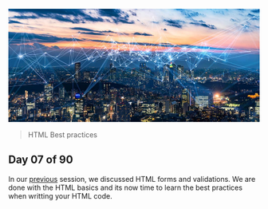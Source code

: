 ![internet](../avatar.jpg)
> HTML Best practices

## Day 07 of 90
In our [previous](../day06/) session, we discussed HTML forms and validations. We are done with the HTML basics and its now time to learn the best practices when writting your HTML code. 